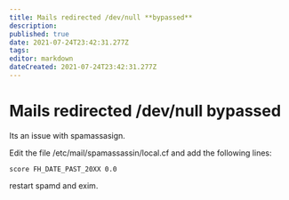 ```yaml
---
title: Mails redirected /dev/null **bypassed**
description: 
published: true
date: 2021-07-24T23:42:31.277Z
tags: 
editor: markdown
dateCreated: 2021-07-24T23:42:31.277Z
---
```


# Mails redirected /dev/null **bypassed**

Its an issue with spamassasign.

Edit the file /etc/mail/spamassassin/local.cf and add the following lines:

```
score FH_DATE_PAST_20XX 0.0
```

restart spamd and exim.
